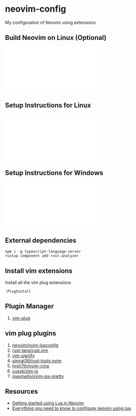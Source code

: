 # neovim-config
My configuration of Neovim using extensions.

## Build Neovim on Linux (Optional)
![build_neovim_on_linux](./build_neovim_on_linux.md)

## Setup Instructions for Linux
![setup_intructions_for_linux](./setup_intructions_for_linux.md)

## Setup Instructions for Windows
![setup_intructions_for_windows](./setup_intructions_for_windows.md)

## External dependencies
```
npm i -g typescript-language-server
rustup component add rust-analyzer
```

## Install vim extensions

Install all the vim plug extensions
```
:PlugInstall
```

## Plugin Manager
1. [vim-plug](https://github.com/junegunn/vim-plug)

## vim plug plugins
1. [neovim/nvim-lspconfig](https://github.com/neovim/nvim-lspconfig)
1. [rust-lang/rust.vim](https://github.com/rust-lang/rust.vim) 
2. [vim-signify](https://github.com/mhinz/vim-signify)
3. [simrat39/rust-tools.nvim](https://github.com/simrat39/rust-tools.nvim)
4. [hrsh7th/nvim-cmp](https://github.com/hrsh7th/nvim-cmp)
5. [yuezk/vim-js](https://github.com/yuezk/vim-js)
6. [maxmellon/vim-jsx-pretty](https://github.com/MaxMEllon/vim-jsx-pretty)

## Resources
* [Getting started using Lua in Neovim](https://github.com/nanotee/nvim-lua-guide#defining-mappings)
* [Everything you need to know to configure neovim using lua](https://vonheikemen.github.io/devlog/tools/configuring-neovim-using-lua/)
